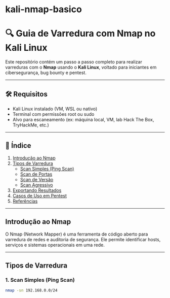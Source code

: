 # kali-nmap-basico

# 🔍 Guia de Varredura com Nmap no Kali Linux

Este repositório contém um passo a passo completo para realizar varreduras com o **Nmap** usando o **Kali Linux**, voltado para iniciantes em cibersegurança, bug bounty e pentest.

---

## 🛠️ Requisitos

- Kali Linux instalado (VM, WSL ou nativo)
- Terminal com permissões root ou sudo
- Alvo para escaneamento (ex: máquina local, VM, lab Hack The Box, TryHackMe, etc.)

---

## 📖 Índice

1. [Introdução ao Nmap](#introdução-ao-nmap)
2. [Tipos de Varredura](#tipos-de-varredura)
   - [Scan Simples (Ping Scan)](#1-scan-simples-ping-scan)
   - [Scan de Portas](#2-scan-de-portas)
   - [Scan de Versão](#3-scan-de-versão)
   - [Scan Agressivo](#4-scan-agressivo)
3. [Exportando Resultados](#exportando-resultados)
4. [Casos de Uso em Pentest](#casos-de-uso-em-pentest)
5. [Referências](#referências)

---

## Introdução ao Nmap

O Nmap (Network Mapper) é uma ferramenta de código aberto para varredura de redes e auditoria de segurança. Ele permite identificar hosts, serviços e sistemas operacionais em uma rede.

---

## Tipos de Varredura

### 1. Scan Simples (Ping Scan)

```bash
nmap -sn 192.168.0.0/24

